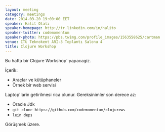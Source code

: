 ```yaml
---
layout: meeting
category: meetings
date: 2014-03-20 19:00:00 EET
speaker: Halit Olalı
speaker-homepage: http://tr.linkedin.com/in/halito
speaker-twitter: codemomentum
speaker-photo: https://pbs.twimg.com/profile_images/1563558625/cartman.jpg
venue: ITÜ Teknokent ARI-3 Toplantı Salonu 4
title: Clojure Workshop
---
```


Bu hafta bir Clojure Workshop' yapacagiz.

İçerik:

- Araçlar ve kütüphaneler
- Örnek bir web servisi 

Laptop'larin getirilmesi rica olunur. Gereksinimler son derece az:

- Oracle Jdk
- `git clone https://github.com/codemomentum/clojurews`
- `lein deps` 

Görüşmek üzere.
